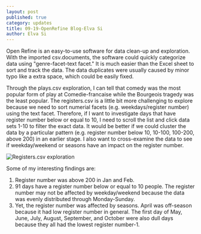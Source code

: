 ```yaml
---
layout: post
published: true
category: updates
title: 09-19-OpenRefine Blog-Elva Si
author: Elva Si
---
```

Open Refine is an easy-to-use software for data clean-up and exploration. With the imported csv.documents, the software could quickly categorize data using "genre-facet-text facet." It is much easier than the Excel sheet to sort and track the data. The data duplicates were usually caused by minor typo like a extra space, which could be easily fixed.

Through the plays.csv exploration, I can tell that comedy was the most popular form of play at Comedie-francaise while the Bourgeois tragedy was the least popular. The registers.csv is a little bit more challenging to explore because we need to sort numerial facets (e.g. weekdays/register number) using the text facet. Therefore, if I want to investigate days that have register number below or equal to 10, I need to scroll the list and click data sets 1-10 to filter the exact data. It would be better if we could cluster the data by a particular pattern (e.g. register number below 10, 10-100, 100-200, above 200) in an earlier stage. I also want to cross-examine the data to see if weekday/weekend or seasons have an impact on the register number.

![Registers.csv exploration]({{site.baseurl}}/assets/Screen%20Shot%202022-09-18%20at%2015.08.03.png)

Some of my interesting findings are:
1. Register number was above 200 in Jan and Feb. 
2. 91 days have a register number below or equal to 10 people. The register number may not be affected by weekday/weekend because the data was evenly distributed through Monday-Sunday.
3. Yet, the register number was affected by seasons. April was off-season because it had low register number in general. The first day of May, June, July, August, September, and October were also dull days because they all had the lowest register number-1.
